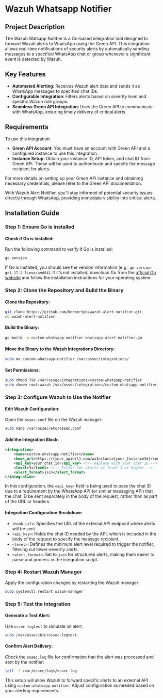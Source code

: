 # Wazuh Whatsapp Notifier

## Project Description

The Wazuh Watsapp Notifier is a Go-based integration tool designed to forward Wazuh alerts to WhatsApp using the Green API. This integration allows real-time notifications of security alerts by automatically sending messages to a specified WhatsApp chat or group whenever a significant event is detected by Wazuh.

## Key Features

- **Automated Alerting**: Receives Wazuh alert data and sends it as WhatsApp messages to specified chat IDs.
- **Configurable Integration**: Filters alerts based on severity level and specific Wazuh rule groups.
- **Seamless Green API Integration**: Uses the Green API to communicate with WhatsApp, ensuring timely delivery of critical alerts.

## Requirements

To use this integration:

- **Green API Account**: You must have an account with Green API and a configured instance to use this integration.
- **Instance Setup**: Obtain your instance ID, API token, and chat ID from Green API. These will be used to authenticate and specify the message recipient for alerts.

For more details on setting up your Green API instance and obtaining necessary credentials, please refer to the Green API documentation.

With Wazuh Alert Notifier, you'll stay informed of potential security issues directly through WhatsApp, providing immediate visibility into critical alerts.

## Installation Guide

### Step 1: Ensure Go is Installed

#### Check if Go is Installed:

Run the following command to verify if Go is installed:

```bash
go version
```

If Go is installed, you should see the version information (e.g., `go version go1.17.2 linux/amd64`). If it’s not installed, download Go from the [official Go website](https://golang.org/dl/) and follow the installation instructions for your operating system.

### Step 2: Clone the Repository and Build the Binary

#### Clone the Repository:

```bash
git clone https://github.com/herbertpk/wazuh-alert-notifier.git
cd wazuh-alert-notifier
```

#### Build the Binary:

```bash
go build -o custom-whatsapp-notifier whatsapp-alert-notifier.go
```

#### Move the Binary to the Wazuh Integrations Directory:

```bash
sudo mv custom-whatsapp-notifier /var/ossec/integrations/
```

#### Set Permissions:

```bash
sudo chmod 750 /var/ossec/integrations/custom-whatsapp-notifier
sudo chown root:wazuh /var/ossec/integrations/custom-whatsapp-notifier
```

### Step 3: Configure Wazuh to Use the Notifier

#### Edit Wazuh Configuration:

Open the `ossec.conf` file on the Wazuh manager:

```bash
sudo nano /var/ossec/etc/ossec.conf
```

#### Add the Integration Block:

```xml
<integration>
    <name>custom-whatsapp-notifier</name>
    <hook_url>https://{your_apiUrl}.com/waInstance{your_InstanceId}/sendMessage/{your_apiToken}</hook_url> <!-- Replace with your API endpoint -->
    <api_key>your_chat_id</api_key> <!-- Replace with your chat ID -->
    <level>3</level> <!-- Filter for alerts of level 3 or higher -->
    <alert_format>json</alert_format>
</integration>
```

In this configuration, the `<api_key>` field is being used to pass the chat ID due to a requirement by the WhatsApp API (or similar messaging API) that the chat ID be sent separately in the body of the request, rather than as part of the URL or headers.

#### Integration Configuration Breakdown

- `<hook_url>`: Specifies the URL of the external API endpoint where alerts will be sent.
- `<api_key>`: Holds the chat ID needed by the API, which is included in the body of the request to specify the message recipient.
- `<level>`: Defines the minimum alert level required to trigger the notifier, filtering out lower-severity alerts.
- `<alert_format>`: Set to `json` for structured alerts, making them easier to parse and process in the integration script.

### Step 4: Restart Wazuh Manager

Apply the configuration changes by restarting the Wazuh manager:

```bash
sudo systemctl restart wazuh-manager
```

### Step 5: Test the Integration

#### Generate a Test Alert:

Use `ossec-logtest` to simulate an alert:

```bash
sudo /var/ossec/bin/ossec-logtest
```

#### Confirm Alert Delivery:

Check the `ossec.log` file for confirmation that the alert was processed and sent by the notifier:

```bash
tail -f /var/ossec/logs/ossec.log
```

This setup will allow Wazuh to forward specific alerts to an external API using `custom-whatsapp-notifier`. Adjust configuration as needed based on your alerting requirements.
